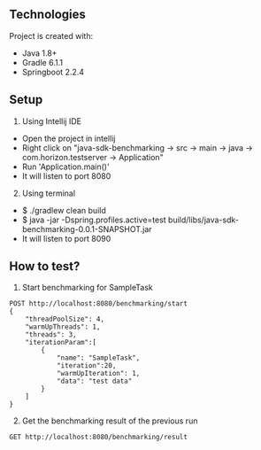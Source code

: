 
## Technologies
Project is created with:
* Java 1.8+
* Gradle 6.1.1
* Springboot 2.2.4


Setup
-----

1) Using Intellij IDE
* Open the project in intellij
* Right click on "java-sdk-benchmarking -> src -> main -> java -> com.horizon.testserver -> Application"
* Run 'Application.main()'
* It will listen to port 8080

2) Using terminal
* $ ./gradlew clean build
* $ java -jar -Dspring.profiles.active=test build/libs/java-sdk-benchmarking-0.0.1-SNAPSHOT.jar
* It will listen to port 8090

How to test?
------------

1) Start benchmarking for SampleTask
```
POST http://localhost:8080/benchmarking/start
{
    "threadPoolSize": 4,
    "warmUpThreads": 1,
    "threads": 3,
    "iterationParam":[
        {
            "name": "SampleTask",
            "iteration":20,
            "warmUpIteration": 1,
            "data": "test data"
        }
    ]
}
```
2) Get the benchmarking result of the previous run
```
GET http://localhost:8080/benchmarking/result
```


